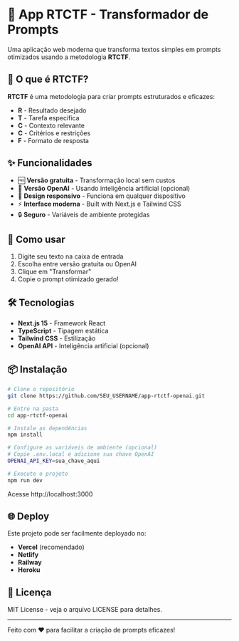 # 🚀 App RTCTF - Transformador de Prompts

Uma aplicação web moderna que transforma textos simples em prompts otimizados usando a metodologia **RTCTF**.

## 🎯 O que é RTCTF?

**RTCTF** é uma metodologia para criar prompts estruturados e eficazes:

- **R** - Resultado desejado
- **T** - Tarefa específica  
- **C** - Contexto relevante
- **C** - Critérios e restrições
- **F** - Formato de resposta

## ✨ Funcionalidades

- 🆓 **Versão gratuita** - Transformação local sem custos
- 🤖 **Versão OpenAI** - Usando inteligência artificial (opcional)
- 📱 **Design responsivo** - Funciona em qualquer dispositivo
- ⚡ **Interface moderna** - Built with Next.js e Tailwind CSS
- 🔒 **Seguro** - Variáveis de ambiente protegidas

## 🚀 Como usar

1. Digite seu texto na caixa de entrada
2. Escolha entre versão gratuita ou OpenAI
3. Clique em "Transformar" 
4. Copie o prompt otimizado gerado!

## 🛠️ Tecnologias

- **Next.js 15** - Framework React
- **TypeScript** - Tipagem estática
- **Tailwind CSS** - Estilização
- **OpenAI API** - Inteligência artificial (opcional)

## 📦 Instalação

```bash
# Clone o repositório
git clone https://github.com/SEU_USERNAME/app-rtctf-openai.git

# Entre na pasta
cd app-rtctf-openai

# Instale as dependências
npm install

# Configure as variáveis de ambiente (opcional)
# Copie .env.local e adicione sua chave OpenAI
OPENAI_API_KEY=sua_chave_aqui

# Execute o projeto
npm run dev
```

Acesse http://localhost:3000

## 🌐 Deploy

Este projeto pode ser facilmente deployado no:
- **Vercel** (recomendado)
- **Netlify** 
- **Railway**
- **Heroku**

## 📝 Licença

MIT License - veja o arquivo LICENSE para detalhes.

---

Feito com ❤️ para facilitar a criação de prompts eficazes!
